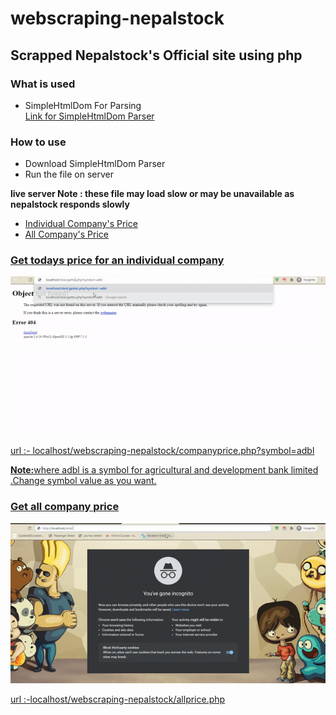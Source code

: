 # webscraping-nepalstock

<h2>Scrapped Nepalstock's Official site using php</h2>

<h3>What is used</h3>
<ul>
  <li>SimpleHtmlDom For Parsing <br>
    <a href="https://simplehtmldom.sourceforge.io/">Link for SimpleHtmlDom Parser</a>
  </li>
  </ul>
  <h3>How to use</h3>
  <ul>
  <li>Download SimpleHtmlDom Parser</li>
  <li>Run the file on server</li>
   </ul>
   
   <b>live server <b>Note : these file may load slow or may be unavailable as nepalstock responds slowly</b></b>
   <ul>
  <li><a href="https://webscraping-nepalstock.herokuapp.com/companyprice.php?symbol=adbl">Individual Company's Price</li>
  <li><a href="https://webscraping-nepalstock.herokuapp.com/allprice.php">All Company's Price</li>
  </ul>
  
   <h3>Get todays price for an individual company</h3>
   
   <img src="gifs/onecompany.gif" alt="one-company" >
   
   url :- localhost/webscraping-nepalstock/companyprice.php?symbol=adbl
   
   
   <b>Note:</b>where adbl is a symbol for agricultural and development bank limited .Change symbol value as you want.
   
   
   <h3>Get all company price</h3>
   
   <img src="gifs/todaysprice.gif" alt="one-company" >
   
   url :-localhost/webscraping-nepalstock/allprice.php
   
   
    
